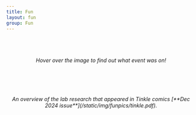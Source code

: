 ```yaml
---
title: Fun 
layout: fun
group: Fun
---
```


<br><br>

<h6 align=center>
Hover over the image to find out what event was on! 
</h6>

<br><br>

<h6 align=center>
An overview of the lab research that appeared in Tinkle comics [**Dec 2024 issue**](/static/img/funpics/tinkle.pdf).
</h6>

<br><br>